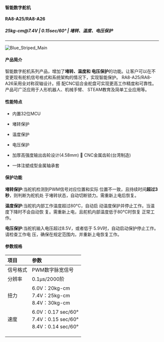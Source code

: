 #### 智能数字舵机

#### RA8-A25/RA8-A26

##### 25kg-cm&#64;7.4V | 0.15sec/60&deg; | 堵转、温度、电压保护

------

![Blue_Striped_Main](https://fashionrobo.com/wp-content/uploads/amazon/amazonpic/%E6%96%9C%E8%A7%86%E5%9B%BE45-Dregree-1.png "Blue_Striped_Main")

#### 产品简介

智能数字舵机系列产品，增加了**堵转、温度和 电压保护**的功能。让客户可以在不变更现有舵机信号格式和系统架构的情况下，实现智能保护。
RA8-A25/RA8-A26采用全对称双轴设计。搭 配CNC铝合金舵盘可实现更高工作精度和可靠性。
产品可广泛应用于人形机器人、机械手臂、 STEAM教育及简单工业应用等。



#### 性能特点

- 内置32位MCU

- 堵转保护

- 温度保护

- 电压保护

- 加厚高强度输出齿轮设计(4.58mm)  CNC金属齿轮(台湾制造)

- 一体注塑成型金属轴承套

  

#### 保护功能

**堵转保护**:当舵机检测到PWM信号对应位置和实际 位置不一致，且持续时间**超过3秒**，则判断为舵机处 于堵转状态，自动切断锁力。需重新上电后恢复。

**温度保护**:当舵机内部工作温度超过80°C，自动启 动温度保护并停止工作。当温度下降时不会自动恢 复。需重新上电，且舵机内部温度低于80°C时恢复 正常工作。

**电压保护**:当舵机输入电压超过8.5V，或者低于 5.9V时，自动启动保护停止工作。请检查工作电 压，确保在规定范围内，并重新上电恢复工作。

#### 参数规格

| 项目     | 参数                                                         |
| :------- | :----------------------------------------------------------- |
| 信号格式 | PWM数字脉宽信号                                              |
| 分辨率   | 0.1µs/2000阶                                                 |
| 扭力     | 6.0V：20kg-cm <br>7.4V：25kg-cm<br> 8.4V：30kg-cm            |
| 速度     | 6.0V：0.17 sec/60&deg; <br> 7.4V：0.15 sec/60&deg; <br> 8.4V：0.14 sec/60&deg; |
|          |                                                              |
|          |                                                              |
|          |                                                              |

